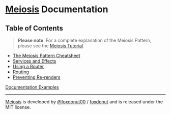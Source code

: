 # [Meiosis](https://meiosis.js.org) Documentation

## Table of Contents

> **Please note**: For a complete explanation of the Meiosis Pattern,
please see the [Meiosis Tutorial](https://meiosis.js.org/tutorial/toc.html).

- [The Meiosis Pattern Cheatsheet](the-meiosis-pattern.html)
- [Services and Effects](services-and-effects.html)
- [Using a Router](using-a-router.html)
- [Routing](routing.html)
- [Preventing Re-renders](preventing-re-renders.html)

[Documentation Examples](http://meiosis.js.org/docs-examples.html)

-----

[Meiosis](https://meiosis.js.org) is developed by [@foxdonut00](http://twitter.com/foxdonut00) / [foxdonut](https://github.com/foxdonut) and is released under the MIT license.
